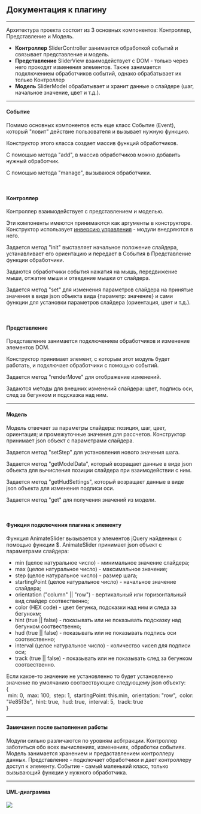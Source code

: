 <p>
<h2>Документация к плагину</h2>
<hr>
Архитектура проекта состоит из 3 основных компонентов: Контроллер, Представление и Модель.
<ul>
<li><b>Контроллер</b> SliderController занимается обработкой событий и связывает представление и модель.</li>
<li><b>Представление</b> SliderView взаимодействует с DOM - только через него проходят изменения элементов. Также занимается подключением обработчиков событий, однако обрабатывает их только Контроллер</li>
<li><b>Модель</b> SliderModel обрабатывает и хранит данные о слайдере (шаг, начальное значение, цвет и т.д.).</li>
</ul>
</p>

<hr>

<p>
<h4>Событие</h4>
Помимо основных компонентов есть еще класс Событие (Event), который "ловит" действие пользователя и вызывает нужную функцию.

Конструктор этого класса создает массив функций обработчиков.

С помощью метода "add", в массив обработчиков можно добавить нужный обработчик.

С помощью метода "manage", вызываюся обработчики.
</p>

<br>

<p>
<h4>Контроллер</h4>
Контроллер взаимодействует с представлением и моделью.

Эти компоненты имеются принимаются как аргументы в конструкторе. Конструктор использвует <a href="https://en.wikipedia.org/wiki/Inversion_of_control#Background">инверсию управления</a> - модули внедряются в него.

Задается метод "init" выставляет начальное положение слайдера, устанавливает его ориентацию и передает в События в Представление функции обработчики.

Задаются обработчики события нажатия на мышь, передвижение мыши, отжатие мыши и отведение мышки от слайдера.

Задается метод "set" для изменения параметров слайдера на принятые значения в виде json объекта вида {параметр: значение} и сами функции для установки параметров слайдера (ориентация, цвет и т.д.).
</p>

<br>

<p>
<h4>Представление</h4>
Представление занимается подключением обработчиков и изменение элементов DOM.

Конструктор принимает элемент, с которым этот модуль будет работать, и подключает обработчики с помощью событий.

Задается метод "renderMove" для отображение изменений.

Задаются методы для внешних изменений слайдера: цвет, подпись оси, след за бегунком и подсказка над ним.
</p>

<hr>

<p>
<h4>Модель</h4>
Модель отвечает за параметры слайдера: позиция, шаг, цвет, ориентация; и промежуточные значения для рассчетов.
Конструктор принимает json объект с параметрами слайдера.

Задается метод "setStep" для установления нового значения шага.

Задается метод "getModelData", который возращает данные в виде json объекта для вычисления позиции слайдера при взаимодействии с ним.

Задается метод "getHudSettings", который возращает данные в виде json объекта для изменения подписи оси.

Задается метод "get" для получения значений из модели.
</p>

<br>

<p>
<h4>Функция подключения плагина к элементу</h4>
Функция AnimateSlider вызывается у элементов jQuery найденных с помощью функции $. AnimateSlider принимает json объект с параметрами слайдера:
<ul>
	<li>min (целое натуральное число) - минимальное значение слайдера;</li>
	<li>max (целое натуральное число) - максимальное значение;</li>
	<li>step (целое натуральное число) - размер шага;</li>
	<li>startingPoint (целое натуральное число) - начальное значение слайдера;</li>
	<li>orientation ("column" || "row") - вертикальный или горизонтальный вид слайдер соотвественно;</li>
	<li>color (HEX code) - цвет бегунка, подсказки над ним и следа за бегунокм;</li>
	<li>hint (true || false) - показывать или не показывать подсказку над бегунком соотвественно;</li>
	<li>hud (true || false) - показывать или не показывать подпись оси соотвественно;</li>
	<li>interval (целое натуральное число) - количество чисел для подписи оси;</li>
	<li>track (true || false) - показывать или не показывать след за бегунком соотвественно.</li>
</ul>
Если какое-то значение не установленно то будет установленно значение по умолчанию соотвествующие следующему json объекту:<br>
{<br>
&nbsp;min: 0,
&nbsp;max: 100,
&nbsp;step: 1,
&nbsp;startingPoint: this.min,
&nbsp;orientation: "row",
&nbsp;color: "#e85f3e",
&nbsp;hint: true,
&nbsp;hud: true,
&nbsp;interval: 5,
&nbsp;track: true<br>
}
</p>

<hr>

<p>
<h4>Замечания после выполнения работы</h4>
Модули сильно различаются по уровням асбтракции.
Контроллер заботиться обо всех вычислениях, изменениях, обработки событиях.
Модель занимается хранением и предаставлением контроллеру данных.
Представление - подключает обработчики и дает контроллеру доступ к элементу.
Событие - самый маленький класс, только вызывающий функции у нужного обработчика.
</p>

<hr>

<p>
<h4>UML-диаграмма</h4>
<img src="UML.drawio">
</p>